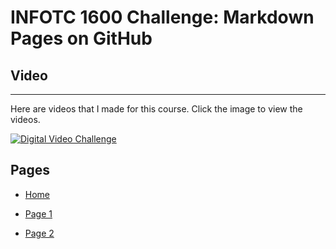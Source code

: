 # INFOTC 1600 Challenge: Markdown Pages on GitHub

## Video

---

Here are videos that I made for this course. Click the image to view the videos.

[![Digital Video Challenge]({https://i9.ytimg.com/vi/b47QnQoFk50/mqdefault.jpg?v=6184c123&sqp=CNSa3IwG&rs=AOn4CLCSIfP4-8mr4NboPkIX9VJVtg9INw})]({https://youtu.be/b47QnQoFk50} "Digital Video Challenge")


## Pages

* [Home](README.md)

* [Page 1](Page_1.md)

* [Page 2](Page_2.md)
